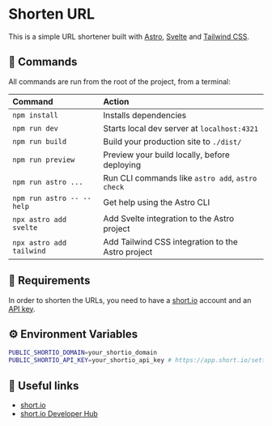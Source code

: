 # Shorten URL

This is a simple URL shortener built with [Astro](https://astro.build/), [Svelte](https://svelte.dev/) and [Tailwind CSS](https://tailwindcss.com/).

## 🧞 Commands

All commands are run from the root of the project, from a terminal:

| Command                   | Action                                            |
| :------------------------ | :------------------------------------------------ |
| `npm install`             | Installs dependencies                             |
| `npm run dev`             | Starts local dev server at `localhost:4321`       |
| `npm run build`           | Build your production site to `./dist/`           |
| `npm run preview`         | Preview your build locally, before deploying      |
| `npm run astro ...`       | Run CLI commands like `astro add`, `astro check`  |
| `npm run astro -- --help` | Get help using the Astro CLI                      |
| `npx astro add svelte`    | Add Svelte integration to the Astro project       |
| `npx astro add tailwind`  | Add Tailwind CSS integration to the Astro project |

## 🚩 Requirements

In order to shorten the URLs, you need to have a [short.io](https://short.io/) account and an [API key](https://app.short.io/settings/integrations/api-key).


## ⚙️ Environment Variables

```bash
PUBLIC_SHORTIO_DOMAIN=your_shortio_domain
PUBLIC_SHORTIO_API_KEY=your_shortio_api_key # https://app.short.io/settings/integrations/api-key
```

## 🔗 Useful links

- [short.io](https://short.io/)
- [short.io Developer Hub](https://developers.short.io/)
